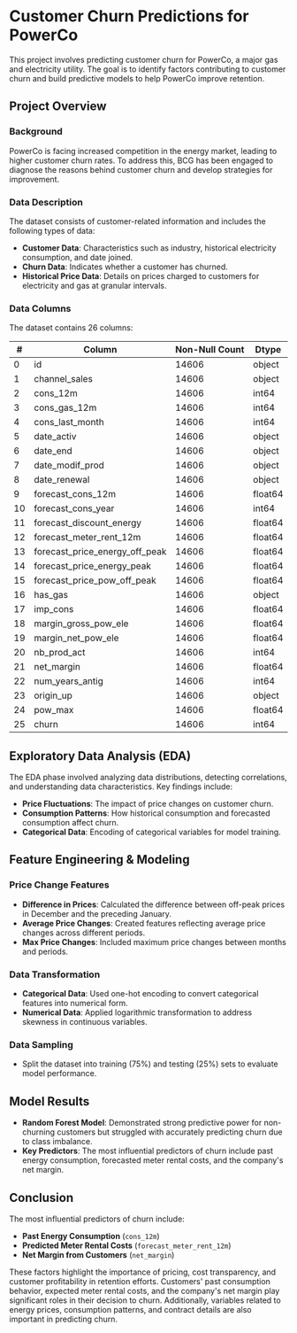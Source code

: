 # Customer Churn Predictions for PowerCo

This project involves predicting customer churn for PowerCo, a major gas and electricity utility. The goal is to identify factors contributing to customer churn and build predictive models to help PowerCo improve retention.

## Project Overview

### Background
PowerCo is facing increased competition in the energy market, leading to higher customer churn rates. To address this, BCG has been engaged to diagnose the reasons behind customer churn and develop strategies for improvement.

### Data Description
The dataset consists of customer-related information and includes the following types of data:

- **Customer Data**: Characteristics such as industry, historical electricity consumption, and date joined.
- **Churn Data**: Indicates whether a customer has churned.
- **Historical Price Data**: Details on prices charged to customers for electricity and gas at granular intervals.

### Data Columns
The dataset contains 26 columns:

| #  | Column                          | Non-Null Count | Dtype  |
|----|---------------------------------|----------------|--------|
| 0  | id                              | 14606          | object |
| 1  | channel_sales                   | 14606          | object |
| 2  | cons_12m                        | 14606          | int64  |
| 3  | cons_gas_12m                    | 14606          | int64  |
| 4  | cons_last_month                 | 14606          | int64  |
| 5  | date_activ                      | 14606          | object |
| 6  | date_end                        | 14606          | object |
| 7  | date_modif_prod                 | 14606          | object |
| 8  | date_renewal                    | 14606          | object |
| 9  | forecast_cons_12m               | 14606          | float64|
| 10 | forecast_cons_year              | 14606          | int64  |
| 11 | forecast_discount_energy        | 14606          | float64|
| 12 | forecast_meter_rent_12m         | 14606          | float64|
| 13 | forecast_price_energy_off_peak  | 14606          | float64|
| 14 | forecast_price_energy_peak      | 14606          | float64|
| 15 | forecast_price_pow_off_peak     | 14606          | float64|
| 16 | has_gas                         | 14606          | object |
| 17 | imp_cons                        | 14606          | float64|
| 18 | margin_gross_pow_ele            | 14606          | float64|
| 19 | margin_net_pow_ele              | 14606          | float64|
| 20 | nb_prod_act                     | 14606          | int64  |
| 21 | net_margin                      | 14606          | float64|
| 22 | num_years_antig                 | 14606          | int64  |
| 23 | origin_up                       | 14606          | object |
| 24 | pow_max                         | 14606          | float64|
| 25 | churn                           | 14606          | int64  |


## Exploratory Data Analysis (EDA)

The EDA phase involved analyzing data distributions, detecting correlations, and understanding data characteristics. Key findings include:

- **Price Fluctuations**: The impact of price changes on customer churn.
- **Consumption Patterns**: How historical consumption and forecasted consumption affect churn.
- **Categorical Data**: Encoding of categorical variables for model training.

## Feature Engineering & Modeling

### Price Change Features

- **Difference in Prices**: Calculated the difference between off-peak prices in December and the preceding January.
- **Average Price Changes**: Created features reflecting average price changes across different periods.
- **Max Price Changes**: Included maximum price changes between months and periods.

### Data Transformation

- **Categorical Data**: Used one-hot encoding to convert categorical features into numerical form.
- **Numerical Data**: Applied logarithmic transformation to address skewness in continuous variables.

### Data Sampling

- Split the dataset into training (75%) and testing (25%) sets to evaluate model performance.

## Model Results

- **Random Forest Model**: Demonstrated strong predictive power for non-churning customers but struggled with accurately predicting churn due to class imbalance.
- **Key Predictors**: The most influential predictors of churn include past energy consumption, forecasted meter rental costs, and the company's net margin.


## Conclusion

The most influential predictors of churn include:

- **Past Energy Consumption** (`cons_12m`)
- **Predicted Meter Rental Costs** (`forecast_meter_rent_12m`)
- **Net Margin from Customers** (`net_margin`)

These factors highlight the importance of pricing, cost transparency, and customer profitability in retention efforts. Customers' past consumption behavior, expected meter rental costs, and the company's net margin play significant roles in their decision to churn. Additionally, variables related to energy prices, consumption patterns, and contract details are also important in predicting churn.


